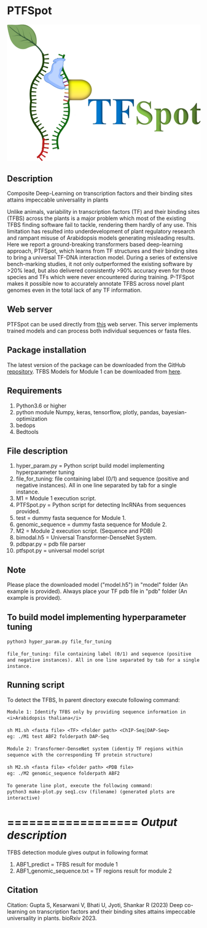 # PTFSpot

<p align="center">
  <img src="logo.png" />
</p>


## Description

Composite Deep-Learning on transcription factors and their binding sites attains impeccable universality in plants

Unlike animals, variability in transcription factors (TF) and their binding sites (TFBS) across the plants is a major problem which most of the existing TFBS finding software fail to tackle, rendering them hardly of any use. This limitation has resulted into underdevelopment of plant regulatory research and rampant misuse of Arabidopsis models generating misleading results. Here we report a ground-breaking transformers based deep-learning approach, PTFSpot, which learns from TF structures and their binding sites to bring a universal TF-DNA interaction model. During a series of extensive bench-marking studies, it not only outperformed the existing software by >20% lead, but also delivered consistently >90% accuracy even for those species and TFs which were never encountered during training. P-TFSpot makes it possible now to accurately annotate TFBS across novel plant genomes even in the total lack of any TF information.

## Web server

PTFSpot can be used directly from [this](https://scbb.ihbt.res.in/PTFSpot) web server. This server implements trained models and can process both individual sequences or fasta files.

## Package installation

The latest version of the package can be downloaded from the GitHub [repository](https://github.com/SCBB-LAB/PTFSpot).
TFBS Models for Module 1 can be downloaded from [here](https://scbb.ihbt.res.in/PTFSpot/download.php).

## Requirements

1. Python3.6 or higher
2. python module Numpy, keras, tensorflow, plotly, pandas, bayesian-optimization
3. bedops
4. Bedtools

## File description

1. hyper_param.py = Python script build model implementing hyperparameter tuning
2. file_for_tuning: file containing label (0/1) and sequence (positive and negative instances). All in one line separated by tab for a single instance.
3. M1 = Module 1 execution script.
4. PTFSpot.py = Python script for detecting lncRNAs from sequences provided.
5. test = dummy fasta sequence for Module 1.
6. genomic_sequence = dummy fasta sequence for Module 2.
7. M2 = Module 2 execution script. (Sequence and PDB)
8. bimodal.h5  = Universal Transformer-DenseNet System.
9. pdbpar.py = pdb file parser
10. ptfspot.py = universal model script

## Note

Please place the downloaded model ("model.h5") in "model" folder (An example is provided).
Always place your TF pdb file in "pdb" folder (An example is provided).


## To build model implementing hyperparameter tuning

```
python3 hyper_param.py file_for_tuning

file_for_tuning: file containing label (0/1) and sequence (positive and negative instances). All in one line separated by tab for a single instance.
```

## Running script

To detect the TFBS, In parent directory execute following command:
```
Module 1: Identify TFBS only by providing sequence information in <i>Arabidopsis thaliana</i>

sh M1.sh <fasta file> <TF> <folder path> <ChIP-Seq|DAP-Seq>
eg: ./M1 test ABF2 folderpath DAP-Seq

Module 2: Transformer-DenseNet system (identiy TF regions within sequence with the corresponding TF protein structure)

sh M2.sh <fasta file> <folder path> <PDB file>
eg: ./M2 genomic_sequence folderpath ABF2

To generate line plot, execute the following command:
python3 make-plot.py seq1.csv (filename) (generated plots are interactive)
```

==================
*Output description*
==================

TFBS detection module gives output in following format 

1. ABF1_predict = TFBS result for module 1
2. ABF1_genomic_sequence.txt = TF regions result for module 2


## Citation

Citation: Gupta S, Kesarwani V, Bhati U, Jyoti, Shankar R (2023) Deep co-learning on transcription factors and their binding sites attains impeccable universality in plants. bioRxiv 2023.

